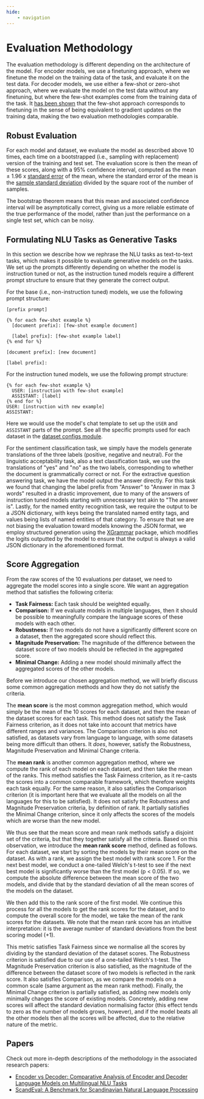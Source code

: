 ```yaml
---
hide:
    - navigation
---
```

# Evaluation Methodology

The evaluation methodology is different depending on the architecture of the model. For
encoder models, we use a finetuning approach, where we finetune the model on the
training data of the task, and evaluate it on the test data. For decoder models, we use
either a few-shot or zero-shot approach, where we evaluate the model on the test data
without any finetuning, but where the few-shot examples come from the training data of
the task. It [has been shown](https://doi.org/10.48550/arXiv.2309.05858) that the few-shot
approach corresponds to finetuning in the sense of being equivalent to gradient updates
on the training data, making the two evaluation methodologies comparable.


## Robust Evaluation

For each model and dataset, we evaluate the model as described above 10 times, each time
on a bootstrapped (i.e., sampling with replacement) version of the training and test
set. The evaluation score is then the mean of these scores, along with a 95% confidence
interval, computed as the mean ± 1.96 x [standard
error](https://en.wikipedia.org/wiki/Standard_error) of the mean, where the standard
error of the mean is the [sample standard
deviation](https://en.wikipedia.org/wiki/Standard_deviation#Corrected_sample_standard_deviation)
divided by the square root of the number of samples.

The bootstrap theorem means that this mean and associated confidence interval will be
asymptotically correct, giving us a more reliable estimate of the true performance of
the model, rather than just the performance on a single test set, which can be noisy.


## Formulating NLU Tasks as Generative Tasks

In this section we describe how we rephrase the NLU tasks as text-to-text tasks, which
makes it possible to evaluate generative models on the tasks. We set up the prompts
differently depending on whether the model is instruction tuned or not, as the
instruction tuned models require a different prompt structure to ensure that they
generate the correct output.

For the base (i.e., non-instruction tuned) models, we use the following prompt
structure:

```
[prefix prompt]

{% for each few-shot example %}
  [document prefix]: [few-shot example document]

  [label prefix]: [few-shot example label]
{% end for %}

[document prefix]: [new document]

[label prefix]:
```

For the instruction tuned models, we use the following prompt structure:

```
{% for each few-shot example %}
  USER: [instruction with few-shot example]
  ASSISTANT: [label]
{% end for %}
USER: [instruction with new example]
ASSISTANT:
```

Here we would use the model's chat template to set up the `USER` and `ASSISTANT` parts
of the prompt. See all the specific prompts used for each dataset in the [dataset
configs module](/src/euroeval/dataset_configs/#euroeval.dataset_configs).

For the sentiment classification task, we simply have the models generate translations
of the three labels (positive, negative and neutral). For the linguistic acceptability
task, also a text classification task, we use the translations of "yes" and "no" as the
two labels, corresponding to whether the document is grammatically correct or not. For
the extractive question answering task, we have the model output the answer directly.
For this task we found that changing the label prefix from "Answer" to "Answer in max 3
words" resulted in a drastic improvement, due to many of the answers of instruction
tuned models starting with unnecessary text akin to "The answer is". Lastly, for the
named entity recognition task, we require the output to be a JSON dictionary, with keys
being the translated named entity tags, and values being lists of named entities of that
category. To ensure that we are not biasing the evaluation toward models knowing the
JSON format, we employ structured generation using the
[XGrammar](https://github.com/mlc-ai/xgrammar) package, which modifies the logits
outputted by the model to ensure that the output is always a valid JSON dictionary in
the aforementioned format.


## Score Aggregation

From the raw scores of the 10 evaluations per dataset, we need to aggregate
the model scores into a single score. We want an aggregation method that satisfies the
following criteria:

- **Task Fairness:** Each task should be weighted equally.
- **Comparison:** If we evaluate models in multiple languages, then it should be
  possible to meaningfully compare the language scores of these models with each other.
- **Robustness:** If two models do not have a significantly different score on a
  dataset, then the aggregated score should reflect this.
- **Magnitude Preservation:** The magnitude of the difference between the dataset score
  of two models should be reflected in the aggregated score.
- **Minimal Change:** Adding a new model should minimally affect the aggregated scores
  of the other models.

Before we introduce our chosen aggregation method, we will briefly discuss some common
aggregation methods and how they do not satisfy the criteria.

The **mean score** is the most common aggregation method, which would simply be the mean
of the 10 scores for each dataset, and then the mean of the dataset scores for each
task. This method does not satisfy the Task Fairness criterion, as it does not take into
account that metrics have different ranges and variances. The Comparison criterion is
also not satisfied, as datasets vary from language to language, with some datasets being
more difficult than others. It _does_, however, satisfy the Robustness, Magnitude
Preservation and Minimal Change criteria.

The **mean rank** is another common aggregation method, where we compute the rank of
each model on each dataset, and then take the mean of the ranks. This method satisfies
the Task Fairness criterion, as it re-casts the scores into a common comparable
framework, which therefore weights each task equally. For the same reason, it also
satisfies the Comparison criterion (it is important here that we evaluate all the models
on all the languages for this to be satisfied). It does not satisfy the Robustness and
Magnitude Preservation criteria, by definition of rank. It partially satisfies the
Minimal Change criterion, since it only affects the scores of the models which are worse
than the new model.

We thus see that the mean score and mean rank methods satisfy a disjoint set of the
criteria, but that they together satisfy all the criteria. Based on this observation, we
introduce the **mean rank score** method, defined as follows. For each dataset, we start
by sorting the models by their mean score on the dataset. As with a rank, we assign the
best model with rank score 1. For the next best model, we conduct a one-tailed Welch's
t-test to see if the next best model is significantly worse than the first model (p <
0.05). If so, we compute the absolute difference between the mean score of the two
models, and divide that by the standard deviation of all the mean scores of the models
on the dataset.

We then add this to the rank score of the first model. We continue this process for all
the models to get the rank scores for the dataset, and to compute the overall score for
the model, we take the mean of the rank scores for the datasets. We note that the mean
rank score has an intuitive interpretation: it is the average number of standard
deviations from the best scoring model (+1).

This metric satisfies Task Fairness since we normalise all the scores by dividing by the
standard deviation of the dataset scores. The Robustness criterion is satisfied due to
our use of a one-tailed Welch's t-test. The Magnitude Preservation criterion is also
satisfied, as the magnitude of the difference between the dataset score of two models is
reflected in the rank score. It also satisfies Comparison, as we compare the models on a
common scale (same argument as the mean rank method). Finally, the Minimal Change
criterion is partially satisfied, as adding new models only minimally changes the score
of existing models. Concretely, adding new scores will affect the standard deviation
normalising factor (this effect tends to zero as the number of models grows, however),
and if the model beats all the other models then all the scores will be affected, due to
the relative nature of the metric.

## Papers

Check out more in-depth descriptions of the methodology in the associated research
papers:

- [Encoder vs Decoder: Comparative Analysis of Encoder and Decoder Language Models on
  Multilingual NLU Tasks](https://doi.org/10.48550/arXiv.2406.13469)
- [ScandEval: A Benchmark for Scandinavian Natural Language
  Processing](https://aclanthology.org/2023.nodalida-1.20/)
